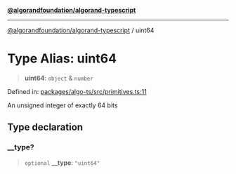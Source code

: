 [**@algorandfoundation/algorand-typescript**](../README.md)

***

[@algorandfoundation/algorand-typescript](../README.md) / uint64

# Type Alias: uint64

> **uint64**: `object` & `number`

Defined in: [packages/algo-ts/src/primitives.ts:11](https://github.com/algorandfoundation/puya-ts/blob/main/packages/algo-ts/src/primitives.ts#L11)

An unsigned integer of exactly 64 bits

## Type declaration

### \_\_type?

> `optional` **\_\_type**: `"uint64"`
